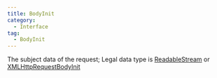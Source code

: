 ```yaml
---
title: BodyInit
category:
  - Interface
tag:
  - BodyInit
---
```


The subject data of the request;
Legal data type is [ReadableStream](https://developer.mozilla.org/zh-CN/docs/Web/API/ReadableStream)
or [XMLHttpRequestBodyInit](../xml-http-request-body-init/index.md)
 


